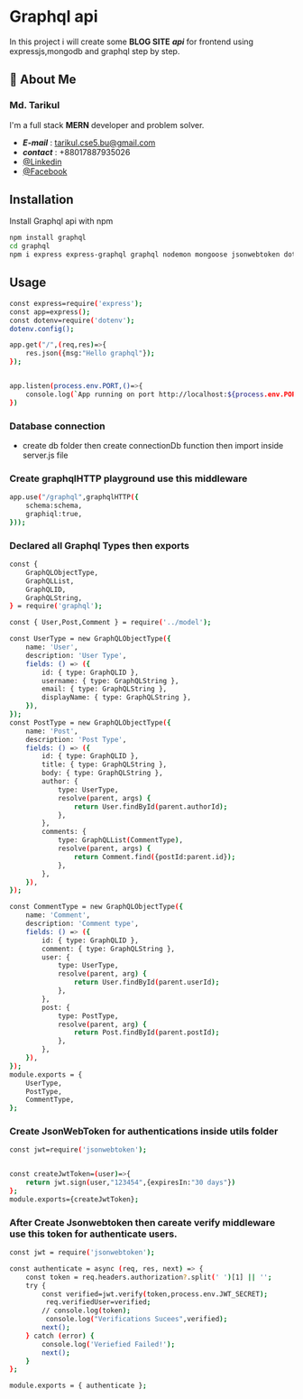 # Graphql api

In this project i will create some **BLOG SITE** **_api_** for frontend using expressjs,mongodb and graphql step by step.

 ## 🚀 About Me
### Md. Tarikul
I'm a full stack **MERN** developer and problem solver.
- ***E-mail*** : tarikul.cse5.bu@gmail.com
- ***contact*** : +88017887935026
- [@Linkedin](https://www.linkedin.com/in/tarikul-islam-2100841ab/)
- [@Facebook](https://www.facebook.com/tarikulcse001)

## Installation

Install Graphql api with npm

```bash
npm install graphql
cd graphql
npm i express express-graphql graphql nodemon mongoose jsonwebtoken dotenv
```
## Usage

```bash
const express=require('express');
const app=express();
const dotenv=require('dotenv');
dotenv.config();

app.get("/",(req,res)=>{
    res.json({msg:"Hello graphql"});
});


app.listen(process.env.PORT,()=>{
    console.log(`App running on port http://localhost:${process.env.PORT}/`);
})

```

### Database connection
- create db folder then create connectionDb function then import inside server.js file
 

 ### Create graphqlHTTP playground use this middleware
```bash
app.use("/graphql",graphqlHTTP({
    schema:schema,
    graphiql:true,
}));
```
 ### Declared all Graphql Types then exports
```bash
const {
	GraphQLObjectType,
	GraphQLList,
	GraphQLID,
	GraphQLString,
} = require('graphql');

const { User,Post,Comment } = require('../model');

const UserType = new GraphQLObjectType({
	name: 'User',
	description: 'User Type',
	fields: () => ({
		id: { type: GraphQLID },
		username: { type: GraphQLString },
		email: { type: GraphQLString },
		displayName: { type: GraphQLString },
	}),
});
const PostType = new GraphQLObjectType({
	name: 'Post',
	description: 'Post Type',
	fields: () => ({
		id: { type: GraphQLID },
		title: { type: GraphQLString },
		body: { type: GraphQLString },
		author: {
			type: UserType,
			resolve(parent, args) {
				return User.findById(parent.authorId);
			},
		},
		comments: {
			type: GraphQLList(CommentType),
			resolve(parent, args) {
				return Comment.find({postId:parent.id});
			},
		},
	}),
});

const CommentType = new GraphQLObjectType({
	name: 'Comment',
	description: 'Comment type',
	fields: () => ({
		id: { type: GraphQLID },
		comment: { type: GraphQLString },
		user: {
			type: UserType,
			resolve(parent, arg) {
				return User.findById(parent.userId);
			},
		},
		post: {
			type: PostType,
			resolve(parent, arg) {
				return Post.findById(parent.postId);
			},
		},
	}),
});
module.exports = {
	UserType,
	PostType,
	CommentType,
};

```

 ### Create JsonWebToken for authentications inside  utils folder
```bash
const jwt=require('jsonwebtoken');


const createJwtToken=(user)=>{
    return jwt.sign(user,"123454",{expiresIn:"30 days"})
};
module.exports={createJwtToken};
```
 ### After Create Jsonwebtoken then  careate verify middleware use this token for authenticate users.
```bash
const jwt = require('jsonwebtoken');

const authenticate = async (req, res, next) => {
	const token = req.headers.authorization?.split(' ')[1] || '';
	try {
		const verified=jwt.verify(token,process.env.JWT_SECRET);
		 req.verifiedUser=verified;
		// console.log(token);
		 console.log("Verifications Sucees",verified);
		next();
	} catch (error) {
		console.log('Veriefied Failed!');
		next();
	}
};

module.exports = { authenticate };
```



